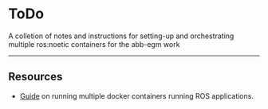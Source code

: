 # ToDo
A colletion of notes and instructions for setting-up and orchestrating multiple ros:noetic containers for the abb-egm work

---

## Resources
- [Guide](https://github.com/ruffsl/ros_docker_demos/blob/master/multicontainer/README.md) on running multiple docker containers running ROS applications.
